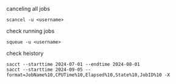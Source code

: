 canceling all jobs

    scancel -u <username>

check running jobs

    squeue -u <username>

check heistory 

    sacct --starttime 2024-07-01 --endtime 2024-08-01
    sacct --starttime 2024-09-05 --format=JobName%10,CPUTime%10,Elapsed%10,State%10,JobID%10 -X